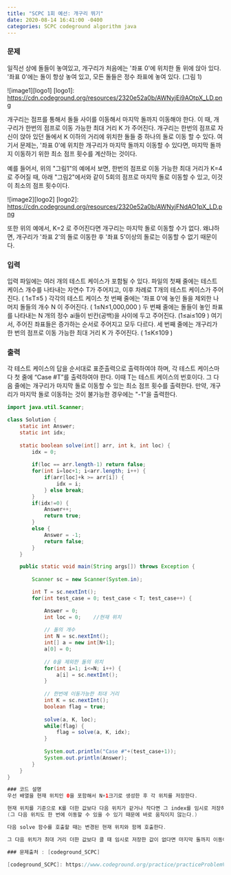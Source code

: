 ```yaml
---
title: "SCPC 1회 예선: 개구리 뛰기"
date: 2020-08-14 16:41:00 -0400
categories: SCPC codeground algorithm java
---
```


### 문제
일직선 상에 돌들이 놓여있고, 개구리가 처음에는 '좌표 0'에 위치한 돌 위에 앉아 있다.
'좌표 0'에는 돌이 항상 놓여 있고, 모든 돌들은 정수 좌표에 놓여 있다. (그림 1)

![image1][logo1]
[logo1]: https://cdn.codeground.org/resources/2320e52a0b/AWNyjEi9AOtpX_LD.png

개구리는 점프를 통해서 돌들 사이를 이동해서 마지막 돌까지 이동해야 한다.
이 때, 개구리가 한번의 점프로 이동 가능한 최대 거리 K 가 주어진다.
개구리는 한번의 점프로 자신이 앉아 있던 돌에서  K 이하의 거리에 위치한 돌들 중 하나의 돌로 이동 할 수 있다. 
여기서 문제는, '좌표 0'에 위치한 개구리가 마지막 돌까지 이동할 수 있다면,
마지막 돌까지 이동하기 위한 최소 점프 횟수를 계산하는 것이다. 

예를 들어서, 위의 "그림1"의 예에서 보면, 한번의 점프로 이동 가능한 최대 거리가 K=4 로 주어질 때,
아래 "그림2"에서와 같이 5회의 점프로 마지막 돌로 이동할 수 있고, 이것이 최소의 점프 횟수이다. 

![image2][logo2]
[logo2]: https://cdn.codeground.org/resources/2320e52a0b/AWNyjFNdAO1pX_LD.png

또한 위의 예에서, K=2 로 주어진다면 개구리는 마지막 돌로 이동할 수가 없다.
왜냐하면, 개구리가 '좌표 2'의 돌로 이동한 후 '좌표 5'이상의 돌로는 이동할 수 없기 때문이다. 

### 입력
입력 파일에는 여러 개의 테스트 케이스가 포함될 수 있다.
파일의 첫째 줄에는 테스트 케이스 개수를 나타내는 자연수 T가 주어지고,
이후 차례로 T개의 테스트 케이스가 주어진다. ( 1≤T≤5 ) 
각각의 테스트 케이스 첫 번째 줄에는 '좌표 0'에 놓인 돌을 제외한 나머지 돌들의 개수 N 이 주어진다. ( 1≤N≤1,000,000 )
두 번째 줄에는 돌들이 놓인 좌표를 나타내는 N 개의 정수 ai들이 빈칸(공백)을 사이에 두고 주어진다. (1≤ai≤109 )
여기서, 주어진 좌표들은 증가하는 순서로 주어지고 모두 다르다.
세 번째 줄에는 개구리가 한 번의 점프로 이동 가능한 최대 거리 K 가 주어진다. ( 1≤K≤109 )

### 출력
각 테스트 케이스의 답을 순서대로 표준출력으로 출력하여야 하며, 각 테스트 케이스마다 첫 줄에 “Case #T”를 출력하여야 한다.
이때 T는 테스트 케이스의 번호이다.
그 다음 줄에는 개구리가 마지막 돌로 이동할 수 있는 최소 점프 횟수를 출력한다.
만약, 개구리가 마지막 돌로 이동하는 것이 불가능한 경우에는 "-1"을 출력한다.

```java
import java.util.Scanner;

class Solution {
	static int Answer;
	static int idx;
	
	static boolean solve(int[] arr, int k, int loc) {
		idx = 0;
		
		if(loc == arr.length-1) return false;
		for(int i=loc+1; i<arr.length; i++) {
			if(arr[loc]+k >= arr[i]) {
				idx = i;
			} else break;
		}
		if(idx!=0) {
			Answer++;
			return true;
		}
		else {
			Answer = -1;
			return false;
		}
	}

	public static void main(String args[]) throws Exception	{
		
		Scanner sc = new Scanner(System.in);

		int T = sc.nextInt();
		for(int test_case = 0; test_case < T; test_case++) {

			Answer = 0;
			int loc = 0;	//현재 위치
			
			// 돌의 개수
			int N = sc.nextInt();
			int[] a = new int[N+1];
			a[0] = 0;
			
			// 0을 제외한 돌의 위치
			for(int i=1; i<=N; i++) {
				a[i] = sc.nextInt();
			}
			
			// 한번에 이동가능한 최대 거리
			int K = sc.nextInt();
			boolean flag = true;
			
			solve(a, K, loc);
			while(flag) {
				flag = solve(a, K, idx);
			}
			
			System.out.println("Case #"+(test_case+1));
			System.out.println(Answer);
		}
	}
}

### 코드 설명
우선 배열을 현재 위치인 0을 포함해서 N+1크기로 생성한 후 각 위치를 저장한다.

현재 위치를 기준으로 K를 더한 값보다 다음 위치가 같거나 작다면 그 index를 임시로 저장하고 넘어간다.
(그 다음 위치도 한 번에 이동할 수 있을 수 있기 때문에 바로 움직이지 않는다.)

다음 solve 함수를 호출할 때는 변경된 현재 위치와 함께 호출한다.

그 다음 위치가 최대 거리 더한 값보다 클 때 임시로 저장한 값이 없다면 마지막 돌까지 이동이 불가능 하므로 -1을 저장하고 반복문을 빠져나간다.

### 문제출처 : [codeground_SCPC]

[codeground_SCPC]: https://www.codeground.org/practice/practiceProblemView
